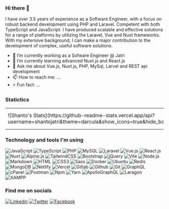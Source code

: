 ### Hi there 👋

I have over 3.5 years of experience as a Software Engineer, with a focus on robust backend development using PHP and Laravel. Competent with both TypeScript and JavaScript. I have produced scalable and effective solutions for a range of platforms by utilizing the Laravel, Vue and Nuxt frameworks. With my extensive background, I can make a major contribution to the development of complex, useful software solutions.

- 🔭 I’m currently working as a Sofware Engineer @ Jatri
- 🌱 I’m currently learning advanced Nuxt.js and React.js
- 💬 Ask me about Vue.js, Nuxt.js, PHP, MySql, Larvel and REST api development
- 📫 How to reach me: ...
- ⚡ Fun fact: ...

### Statictics
<table>
  <tr>
    <td>![Shanto's Stats](https://github-readme-stats.vercel.app/api?username=shantojatri&theme=darcula&show_icons=true&hide_border=true&count_private=true)</td>
    <td>![Shanto's Leetcode](https://leetcard.jacoblin.cool/kajalshanto?theme=dark&font=Red%20Hat%20Display&ext=activity)</td>
  </tr>
</table>


### Technology and tools I'm using

![JavaScript](https://img.shields.io/badge/JavaScript-F7DF1E?style=flat-square&logo=javascript&logoColor=black)
![TypeScript](https://img.shields.io/badge/TypeScript-007ACC?style=flat-square&logo=typescript&logoColor=white)
![PHP](https://img.shields.io/badge/PHP-777BB4?style=flat-square&logo=php&logoColor=white)
![MySQL](https://img.shields.io/badge/MySQL-005C84?style=flat-square&logo=mysql&logoColor=white)
![Laravel](https://img.shields.io/badge/Laravel-FF2D20?style=flat-square&logo=laravel&logoColor=white)
![Vue.js](https://img.shields.io/badge/Vue.js-35495E?style=flat-square&logo=vue.js&logoColor=4FC08D)
![React.js](https://img.shields.io/badge/React.js-0081CB?style=flat-square&logo=react&logoColor=61DAFB)
![Nuxt](https://img.shields.io/badge/Nuxt-00DC82?style=flat-square&logo=nuxt.js&logoColor=white)
![Alpine.js](https://img.shields.io/badge/Alpine.js-663399?style=flat-square&logo=alpine.js&logoColor=white)
![TailwindCSS](https://img.shields.io/badge/Tailwind_CSS-38B2AC?style=flat-square&logo=tailwind-css&logoColor=white)
![Bootstrap](https://img.shields.io/badge/Bootstrap-563D7C?style=flat-square&logo=bootstrap&logoColor=white)
![jQuery](https://img.shields.io/badge/jQuery-0769AD?style=flat-square&logo=jquery&logoColor=white)
![Vite](https://img.shields.io/badge/Vite-593D88?style=flat-square&logo=vite&logoColor=white)
![Node.js](https://img.shields.io/badge/Node.js-43853D?style=flat-square&logo=node.js&logoColor=white)
![Markdown](https://img.shields.io/badge/Markdown-000000?style=flat-square&logo=markdown&logoColor=white)
![HTML](https://img.shields.io/badge/HTML5-E34F26?style=flat-square&logo=html5&logoColor=white)
![CSS3](https://img.shields.io/badge/CSS3-1572B6?style=flat-square&logo=css3&logoColor=white)
![Sass](https://img.shields.io/badge/Sass-CC6699?style=flat-square&logo=sass&logoColor=white)
![Docker](https://img.shields.io/badge/Docker-0CC1F3?style=flat-square&logo=docker&logoColor=white)
![Ubuntu](https://img.shields.io/badge/Ubuntu-E95420?style=flat-square&logo=ubuntu&logoColor=white)
![Redis](https://img.shields.io/badge/redis-%23DD0031.svg?&style=flat-square&logo=redis&logoColor=white)
![MongoDB](https://img.shields.io/badge/MongoDB-47A248?style=flat-square&logo=mongodb&logoColor=white)
![Netlify](https://img.shields.io/badge/Netlify-00C7B7?style=flat-square&logo=netlify&logoColor=white)
![Vercel](https://img.shields.io/badge/Vercel-000000?style=flat-square&logo=vercel&logoColor=white)
![Gitlab](https://img.shields.io/badge/Gitlab-FC6D26?style=flat-square&logo=gitlab&logoColor=white)
![Github](https://img.shields.io/badge/Github-181717?style=flat-square&logo=github&logoColor=white)
![Git](https://img.shields.io/badge/Git-F05032?style=flat-square&logo=git&logoColor=white)
![GraphQL](https://img.shields.io/badge/GraphQL-E10098?style=flat-square&logo=graphql&logoColor=white)
![cPanel](https://img.shields.io/badge/cPanel-FF6C2C?style=flat-square&logo=cpanel&logoColor=white)
![Postman](https://img.shields.io/badge/Postman-FF6C37?style=flat-square&logo=postman&logoColor=white)
![Npm](https://img.shields.io/badge/Npm-CB3837?style=flat-square&logo=npm&logoColor=white)
![Yarn](https://img.shields.io/badge/Yarn-2C8EBB?style=flat-square&logo=yarn&logoColor=white)
![ApolloGraphQL](https://img.shields.io/badge/Apollo%20GraphQL-311C87?style=flat-square&logo=apollographql&logoColor=white)
![Laragon](https://img.shields.io/badge/Laragon-0E83CD?style=flat-square&logo=laragon&logoColor=white)
![XAMPP](https://img.shields.io/badge/XAMPP-FB7A24?style=flat-square&logo=xampp&logoColor=white)


### Find me on socials

[![Linkedin](https://img.shields.io/badge/LinkedIn-0077B5?style=flat-square&logo=linkedin&logoColor=white)](https://www.linkedin.com/in/kajalshanto) 
[![Twitter](https://img.shields.io/badge/Twitter-1DA1F2?style=flat-square&logo=twitter&logoColor=white)](https://twitter.com/kajalshanto)
[![Facebook](https://img.shields.io/badge/Facebook-1877F2?style=flat-square&logo=facebook&logoColor=white)](https://facebook.com/kajalshanto)

